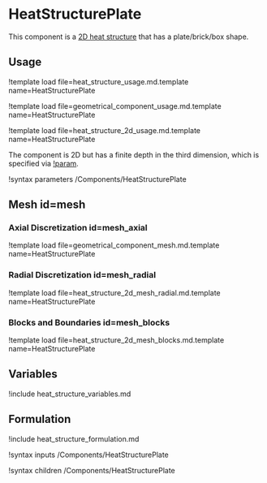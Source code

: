 # HeatStructurePlate

This component is a [2D heat structure](component_groups/heat_structure_2d.md)
that has a plate/brick/box shape.

## Usage

!template load file=heat_structure_usage.md.template name=HeatStructurePlate

!template load file=geometrical_component_usage.md.template name=HeatStructurePlate

!template load file=heat_structure_2d_usage.md.template name=HeatStructurePlate

The component is 2D but has a finite depth in the third dimension, which is
specified via [!param](/Components/HeatStructurePlate/depth).

!syntax parameters /Components/HeatStructurePlate

## Mesh id=mesh

### Axial Discretization id=mesh_axial

!template load file=geometrical_component_mesh.md.template name=HeatStructurePlate

### Radial Discretization id=mesh_radial

!template load file=heat_structure_2d_mesh_radial.md.template name=HeatStructurePlate

### Blocks and Boundaries id=mesh_blocks

!template load file=heat_structure_2d_mesh_blocks.md.template name=HeatStructurePlate

## Variables

!include heat_structure_variables.md

## Formulation

!include heat_structure_formulation.md

!syntax inputs /Components/HeatStructurePlate

!syntax children /Components/HeatStructurePlate
